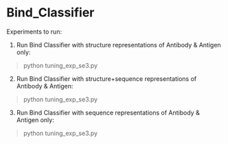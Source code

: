 # Bind_Classifier

Experiments to run:

1. Run Bind Classifier with structure representations of Antibody & Antigen only:

> python tuning_exp_se3.py 

2. Run Bind Classifier with structure+sequence representations of Antibody & Antigen:

> python tuning_exp_se3.py 

3. Run Bind Classifier with sequence representations of Antibody & Antigen only:

> python tuning_exp_se3.py 
